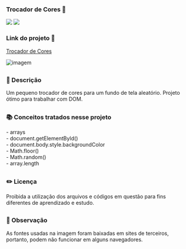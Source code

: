 ### Trocador de Cores 🎨

<div style="display: inline_block">

<img src="https://img.shields.io/badge/html5-%23E34F26.svg?style=for-the-badge&logo=html5&logoColor=white" />
<img src="https://img.shields.io/badge/css3-%231572B6.svg?style=for-the-badge&logo=css3&logoColor=white" />

### Link do projeto 🔗 

<a href="https://26tassiofernandes.github.io/TrocadorDeCores/cores.html" rel="external" >Trocador de Cores</a>

<img src="https://user-images.githubusercontent.com/86972667/227834642-06e3f125-80d7-4f87-99f1-359561a045e2.png" alt="imagem">
</div>


##

### 📜 Descrição 
<p>Um pequeno trocador de cores para um fundo de tela aleatório. Projeto ótimo para trabalhar com DOM.

</p>

##

### 📚 Conceitos tratados nesse projeto
<p>
- arrays <br>
- document.getElementById() <br>
- document.body.style.backgroundColor <br>
- Math.floor() <br>
- Math.random() <br>
- array.length 
</p>

##

### ✏️ Licença 
<p>Proibida a utilização dos arquivos e códigos em questão para fins diferentes de aprendizado e estudo.</p>

##

### 👀 Observação
<p> As fontes usadas na imagem foram baixadas em sites de terceiros, portanto, podem não funcionar em alguns navegadores.</p>
